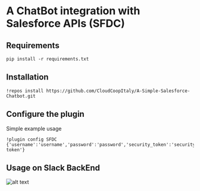 A ChatBot integration with Salesforce  APIs (SFDC)
==================================================

Requirements
---
```
pip install -r requirements.txt
```
Installation
---
```
!repos install https://github.com/CloudCoopItaly/A-Simple-Salesforce-Chatbot.git
```

Configure the plugin
--------------------
Simple example usage

```
!plugin config SFDC {'username':'username','password':'password','security_token':'security token'}
```

Usage on Slack BackEnd
----------------------
![alt text](https://github.com/CloudCoopItaly/A-Simple-Salesforce-Chatbot/blob/master/media/sfdc.gif)
